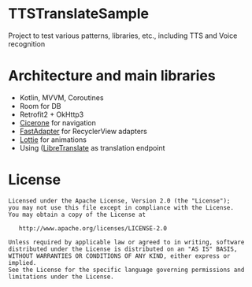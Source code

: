 # TTSTranslateSample
Project to test various patterns, libraries, etc., including TTS and Voice recognition

# Architecture and main libraries
- Kotlin, MVVM, Coroutines
- Room for DB
- Retrofit2 + OkHttp3
- [Cicerone](https://github.com/terrakok/Cicerone) for navigation
- [FastAdapter](https://github.com/mikepenz/FastAdapter) for RecyclerView adapters
- [Lottie](https://github.com/airbnb/lottie-android) for animations
- Using ([LibreTranslate](https://libretranslate.de) as translation endpoint

# License

    Licensed under the Apache License, Version 2.0 (the "License");
    you may not use this file except in compliance with the License.
    You may obtain a copy of the License at

       http://www.apache.org/licenses/LICENSE-2.0

    Unless required by applicable law or agreed to in writing, software
    distributed under the License is distributed on an "AS IS" BASIS,
    WITHOUT WARRANTIES OR CONDITIONS OF ANY KIND, either express or implied.
    See the License for the specific language governing permissions and
    limitations under the License.
